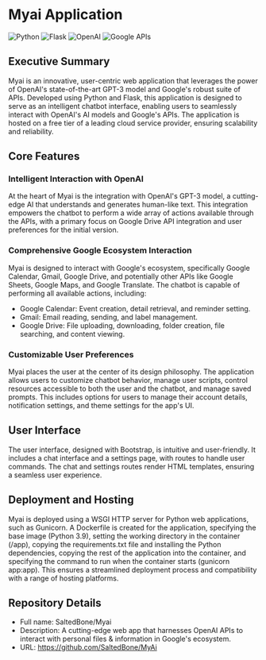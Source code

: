 # Myai Application

![Python](https://img.shields.io/badge/Python-3776AB?style=for-the-badge&logo=python&logoColor=white)
![Flask](https://img.shields.io/badge/Flask-000000?style=for-the-badge&logo=flask&logoColor=white)
![OpenAI](https://img.shields.io/badge/OpenAI-412991?style=for-the-badge&logo=openai&logoColor=white)
![Google APIs](https://img.shields.io/badge/Google%20APIs-4285F4?style=for-the-badge&logo=google&logoColor=white)

## Executive Summary

Myai is an innovative, user-centric web application that leverages the power of OpenAI's state-of-the-art GPT-3 model and Google's robust suite of APIs. Developed using Python and Flask, this application is designed to serve as an intelligent chatbot interface, enabling users to seamlessly interact with OpenAI's AI models and Google's APIs. The application is hosted on a free tier of a leading cloud service provider, ensuring scalability and reliability.

## Core Features

### Intelligent Interaction with OpenAI

At the heart of Myai is the integration with OpenAI's GPT-3 model, a cutting-edge AI that understands and generates human-like text. This integration empowers the chatbot to perform a wide array of actions available through the APIs, with a primary focus on Google Drive API integration and user preferences for the initial version.

### Comprehensive Google Ecosystem Interaction

Myai is designed to interact with Google's ecosystem, specifically Google Calendar, Gmail, Google Drive, and potentially other APIs like Google Sheets, Google Maps, and Google Translate. The chatbot is capable of performing all available actions, including:

- Google Calendar: Event creation, detail retrieval, and reminder setting.
- Gmail: Email reading, sending, and label management.
- Google Drive: File uploading, downloading, folder creation, file searching, and content viewing.

### Customizable User Preferences

Myai places the user at the center of its design philosophy. The application allows users to customize chatbot behavior, manage user scripts, control resources accessible to both the user and the chatbot, and manage saved prompts. This includes options for users to manage their account details, notification settings, and theme settings for the app's UI.

## User Interface

The user interface, designed with Bootstrap, is intuitive and user-friendly. It includes a chat interface and a settings page, with routes to handle user commands. The chat and settings routes render HTML templates, ensuring a seamless user experience.

## Deployment and Hosting

Myai is deployed using a WSGI HTTP server for Python web applications, such as Gunicorn. A Dockerfile is created for the application, specifying the base image (Python 3.9), setting the working directory in the container (/app), copying the requirements.txt file and installing the Python dependencies, copying the rest of the application into the container, and specifying the command to run when the container starts (gunicorn app:app). This ensures a streamlined deployment process and compatibility with a range of hosting platforms.

## Repository Details

- Full name: SaltedBone/Myai
- Description: A cutting-edge web app that harnesses OpenAI APIs to interact with personal files & information in Google's ecosystem.
- URL: https://github.com/SaltedBone/MyAi

